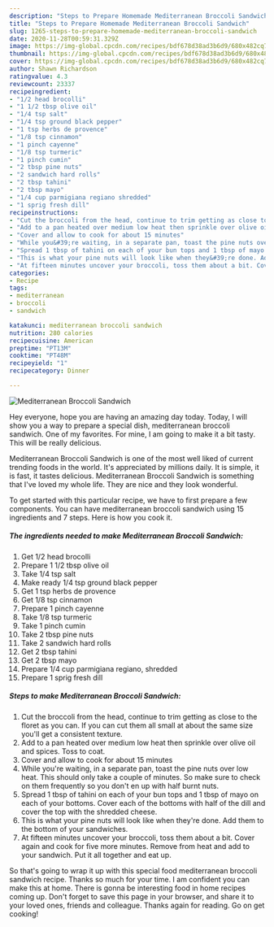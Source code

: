 ```yaml
---
description: "Steps to Prepare Homemade Mediterranean Broccoli Sandwich"
title: "Steps to Prepare Homemade Mediterranean Broccoli Sandwich"
slug: 1265-steps-to-prepare-homemade-mediterranean-broccoli-sandwich
date: 2020-11-28T00:59:31.329Z
image: https://img-global.cpcdn.com/recipes/bdf678d38ad3b6d9/680x482cq70/mediterranean-broccoli-sandwich-recipe-main-photo.jpg
thumbnail: https://img-global.cpcdn.com/recipes/bdf678d38ad3b6d9/680x482cq70/mediterranean-broccoli-sandwich-recipe-main-photo.jpg
cover: https://img-global.cpcdn.com/recipes/bdf678d38ad3b6d9/680x482cq70/mediterranean-broccoli-sandwich-recipe-main-photo.jpg
author: Shawn Richardson
ratingvalue: 4.3
reviewcount: 23337
recipeingredient:
- "1/2 head brocolli"
- "1 1/2 tbsp olive oil"
- "1/4 tsp salt"
- "1/4 tsp ground black pepper"
- "1 tsp herbs de provence"
- "1/8 tsp cinnamon"
- "1 pinch cayenne"
- "1/8 tsp turmeric"
- "1 pinch cumin"
- "2 tbsp pine nuts"
- "2 sandwich hard rolls"
- "2 tbsp tahini"
- "2 tbsp mayo"
- "1/4 cup parmigiana regiano shredded"
- "1 sprig fresh dill"
recipeinstructions:
- "Cut the broccoli from the head, continue to trim getting as close to the floret as you can. If you can cut them all small at about the same size you&#39;ll get a consistent texture."
- "Add to a pan heated over medium low heat then sprinkle over olive oil and spices. Toss to coat."
- "Cover and allow to cook for about 15 minutes"
- "While you&#39;re waiting, in a separate pan, toast the pine nuts over low heat. This should only take a couple of minutes. So make sure to check on them frequently so you don&#39;t en up with half burnt nuts."
- "Spread 1 tbsp of tahini on each of your bun tops and 1 tbsp of mayo on each of your bottoms. Cover each of the bottoms with half of the dill and cover the top with the shredded cheese."
- "This is what your pine nuts will look like when they&#39;re done. Add them to the bottom of your sandwiches."
- "At fifteen minutes uncover your broccoli, toss them about a bit. Cover again and cook for five more minutes. Remove from heat and add to your sandwich. Put it all together and eat up."
categories:
- Recipe
tags:
- mediterranean
- broccoli
- sandwich

katakunci: mediterranean broccoli sandwich 
nutrition: 280 calories
recipecuisine: American
preptime: "PT13M"
cooktime: "PT48M"
recipeyield: "1"
recipecategory: Dinner

---
```



![Mediterranean Broccoli Sandwich](https://img-global.cpcdn.com/recipes/bdf678d38ad3b6d9/680x482cq70/mediterranean-broccoli-sandwich-recipe-main-photo.jpg)

Hey everyone, hope you are having an amazing day today. Today, I will show you a way to prepare a special dish, mediterranean broccoli sandwich. One of my favorites. For mine, I am going to make it a bit tasty. This will be really delicious.



Mediterranean Broccoli Sandwich is one of the most well liked of current trending foods in the world. It's appreciated by millions daily. It is simple, it is fast, it tastes delicious. Mediterranean Broccoli Sandwich is something that I've loved my whole life. They are nice and they look wonderful.


To get started with this particular recipe, we have to first prepare a few components. You can have mediterranean broccoli sandwich using 15 ingredients and 7 steps. Here is how you cook it.

<!--inarticleads1-->

##### The ingredients needed to make Mediterranean Broccoli Sandwich:

1. Get 1/2 head brocolli
1. Prepare 1 1/2 tbsp olive oil
1. Take 1/4 tsp salt
1. Make ready 1/4 tsp ground black pepper
1. Get 1 tsp herbs de provence
1. Get 1/8 tsp cinnamon
1. Prepare 1 pinch cayenne
1. Take 1/8 tsp turmeric
1. Take 1 pinch cumin
1. Take 2 tbsp pine nuts
1. Take 2 sandwich hard rolls
1. Get 2 tbsp tahini
1. Get 2 tbsp mayo
1. Prepare 1/4 cup parmigiana regiano, shredded
1. Prepare 1 sprig fresh dill




<!--inarticleads2-->

##### Steps to make Mediterranean Broccoli Sandwich:

1. Cut the broccoli from the head, continue to trim getting as close to the floret as you can. If you can cut them all small at about the same size you&#39;ll get a consistent texture.
1. Add to a pan heated over medium low heat then sprinkle over olive oil and spices. Toss to coat.
1. Cover and allow to cook for about 15 minutes
1. While you&#39;re waiting, in a separate pan, toast the pine nuts over low heat. This should only take a couple of minutes. So make sure to check on them frequently so you don&#39;t en up with half burnt nuts.
1. Spread 1 tbsp of tahini on each of your bun tops and 1 tbsp of mayo on each of your bottoms. Cover each of the bottoms with half of the dill and cover the top with the shredded cheese.
1. This is what your pine nuts will look like when they&#39;re done. Add them to the bottom of your sandwiches.
1. At fifteen minutes uncover your broccoli, toss them about a bit. Cover again and cook for five more minutes. Remove from heat and add to your sandwich. Put it all together and eat up.




So that's going to wrap it up with this special food mediterranean broccoli sandwich recipe. Thanks so much for your time. I am confident you can make this at home. There is gonna be interesting food in home recipes coming up. Don't forget to save this page in your browser, and share it to your loved ones, friends and colleague. Thanks again for reading. Go on get cooking!
